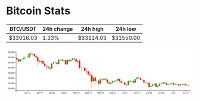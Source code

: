 # Bitcoin Stats

BTC/USDT|24h change|24h high|24h low|
|---|---|---|---|
|$33016.03|1.33%|$33114.03|$31550.00|

<img src="./chart.svg">
